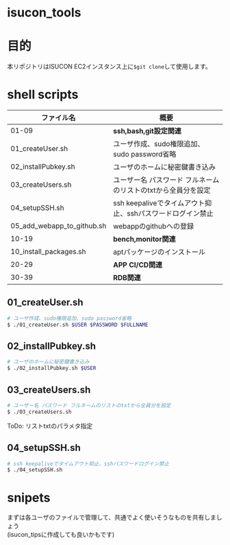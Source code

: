 # isucon_tools  

# 目的
本リポジトリはISUCON EC2インスタンス上に`$git clone`して使用します。

# shell scripts
|ファイル名|概要|
----|----
|01-09|**ssh,bash,git設定関連**|
|01_createUser.sh |ユーザ作成、sudo権限追加、sudo password省略|
|02_installPubkey.sh|ユーザのホームに秘密鍵書き込み|
|03_createUsers.sh|ユーザー名 パスワード フルネームのリストのtxtから全員分を設定| 
|04_setupSSH.sh|ssh keepaliveでタイムアウト抑止、sshパスワードログイン禁止|
|05_add_webapp_to_github.sh|webappのgithubへの登録|
|10-19|**bench,monitor関連**|
|10_install_packages.sh|aptパッケージのインストール|
|20-29|**APP CI/CD関連**|
|30-39|**RDB関連**|

## 01_createUser.sh

```bash
# ユーザ作成、sudo権限追加、sudo password省略
$ ./01_createUser.sh $USER $PASSWORD $FULLNAME
```

## 02_installPubkey.sh
```bash
# ユーザのホームに秘密鍵書き込み
$ ./02_installPubkey.sh $USER
```

## 03_createUsers.sh
```bash
# ユーザー名 パスワード フルネームのリストのtxtから全員分を設定
$ ./03_createUsers.sh  
```
ToDo: リストtxtのパラメタ指定
## 04_setupSSH.sh
```bash
# ssh keepaliveでタイムアウト抑止、sshパスワードログイン禁止
$ ./04_setupSSH.sh 
```
# snipets
まずは各ユーザのファイルで管理して、共通でよく使いそうなものを共有しましょう  
(isucon_tipsに作成しても良いかもです)  
